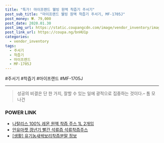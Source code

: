 ```yaml
--- 
title: "특가! 마이프랜드 웰빙 원액 착즙기 주서기" 
post_sub_title: "마이프랜드 웰빙 원액 착즙기 주서기, MF-1705J" 
post_money: ₩. 79,000 
post_date: 2020.01.30 
post_img_url: https://static.coupangcdn.com/image/vendor_inventory/images/2018/12/19/10/5/b655db69-4996-4468-838d-be315d829ea1.jpg 
post_link_url: https://coupa.ng/bnHU1p 
categories: 
  - vendor_inventory 
tags: 
  - 주서기 
  - 착즙기 
  - 마이프랜드 
  - MF-1705J 
--- 
```

  #주서기 #착즙기 #마이프랜드 #MF-1705J 
<hr> 

> 성공의 비결은 단 한 가지, 잘할 수 있는 일에 광적으로 집중하는 것이다.–  톰 모나건 


### POWER LINK

* <a href="https://blog.naver.com/fasyy4321/221784311717" target="_blank">나탈리스 100% 레몬 원액 착즙 주스 1L 2개입</a>
* <a href="https://blog.naver.com/fasyy4321/221781994583" target="_blank">안유마켓 갱년기 빨간 석류즙 석류착즙주스</a>
* <a href="https://blog.naver.com/fasyy4321/221762413533" target="_blank"> [생활] 유기농새싹보리착즙분말 정보 </a>
